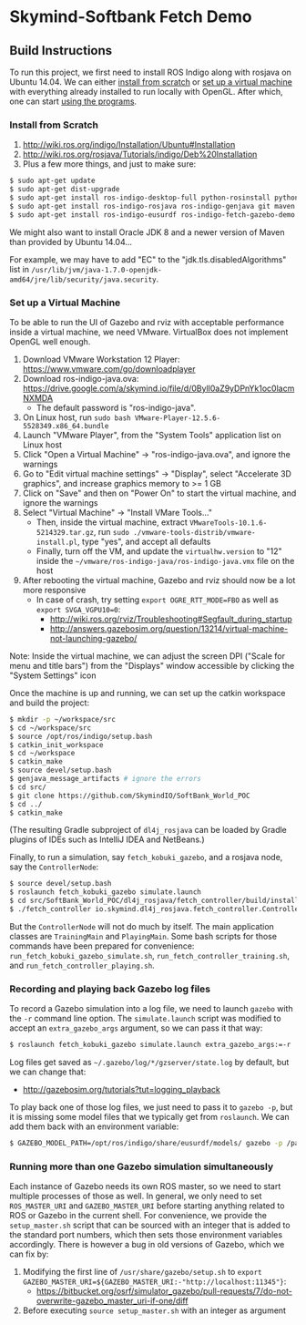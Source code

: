 Skymind-Softbank Fetch Demo
=======================


Build Instructions
------------------

To run this project, we first need to install ROS Indigo along with rosjava on Ubuntu 14.04. We can either [install from scratch](#install-from-scratch) or [set up a virtual machine](#set-up-a-virtual-machine) with everything already installed to run locally with OpenGL. After which, one can start [using the programs](USAGE.md).


### Install from Scratch
1. http://wiki.ros.org/indigo/Installation/Ubuntu#Installation
2. http://wiki.ros.org/rosjava/Tutorials/indigo/Deb%20Installation
3. Plus a few more things, and just to make sure:
```bash
$ sudo apt-get update
$ sudo apt-get dist-upgrade
$ sudo apt-get install ros-indigo-desktop-full python-rosinstall python-rosdistro
$ sudo apt-get install ros-indigo-rosjava ros-indigo-genjava git maven vim
$ sudo apt-get install ros-indigo-eusurdf ros-indigo-fetch-gazebo-demo ros-indigo-fetch-description ros-indigo-kobuki-gazebo ros-indigo-kobuki-description ros-indigo-kobuki-random-walker ros-indigo-turtlebot-description
```

We might also want to install Oracle JDK 8 and a newer version of Maven than provided by Ubuntu 14.04...

For example, we may have to add "EC" to the "jdk.tls.disabledAlgorithms" list in `/usr/lib/jvm/java-1.7.0-openjdk-amd64/jre/lib/security/java.security`.


### Set up a Virtual Machine
To be able to run the UI of Gazebo and rviz with acceptable performance inside a virtual machine, we need VMware. VirtualBox does not implement OpenGL well enough.

1. Download VMware Workstation 12 Player: https://www.vmware.com/go/downloadplayer
2. Download ros-indigo-java.ova: https://drive.google.com/a/skymind.io/file/d/0Byll0aZ9yDPnYk1oc0lacmNXMDA
   - The default password is "ros-indigo-java".
3. On Linux host, run `sudo bash VMware-Player-12.5.6-5528349.x86_64.bundle`
4. Launch "VMware Player", from the "System Tools" application list on Linux host
5. Click "Open a Virtual Machine" -> "ros-indigo-java.ova", and ignore the warnings
6. Go to "Edit virtual machine settings" -> "Display", select "Accelerate 3D graphics", and increase graphics memory to >= 1 GB
7. Click on "Save" and then on "Power On" to start the virtual machine, and ignore the warnings
8. Select "Virtual Machine" -> "Install VMare Tools..."
   - Then, inside the virtual machine, extract `VMwareTools-10.1.6-5214329.tar.gz`, run `sudo ./vmware-tools-distrib/vmware-install.pl`, type "yes", and accept all defaults
   - Finally, turn off the VM, and update the `virtualhw.version` to "12" inside the `~/vmware/ros-indigo-java/ros-indigo-java.vmx` file on the host
9. After rebooting the virtual machine, Gazebo and rviz should now be a lot more responsive
   - In case of crash, try setting `export OGRE_RTT_MODE=FBO` as well as `export SVGA_VGPU10=0`:
      - http://wiki.ros.org/rviz/Troubleshooting#Segfault_during_startup
      - http://answers.gazebosim.org/question/13214/virtual-machine-not-launching-gazebo/

Note: Inside the virtual machine, we can adjust the screen DPI ("Scale for menu and title bars") from the "Displays" window accessible by clicking the "System Settings" icon


Once the machine is up and running, we can set up the catkin workspace and build the project:
```bash
$ mkdir -p ~/workspace/src
$ cd ~/workspace/src
$ source /opt/ros/indigo/setup.bash
$ catkin_init_workspace
$ cd ~/workspace
$ catkin_make
$ source devel/setup.bash
$ genjava_message_artifacts # ignore the errors
$ cd src/
$ git clone https://github.com/SkymindIO/SoftBank_World_POC
$ cd ../
$ catkin_make
```

(The resulting Gradle subproject of `dl4j_rosjava` can be loaded by Gradle plugins of IDEs such as IntelliJ IDEA and NetBeans.)

Finally, to run a simulation, say `fetch_kobuki_gazebo`, and a rosjava node, say the `ControllerNode`:
```bash
$ source devel/setup.bash
$ roslaunch fetch_kobuki_gazebo simulate.launch
$ cd src/SoftBank_World_POC/dl4j_rosjava/fetch_controller/build/install/fetch_controller/bin/
$ ./fetch_controller io.skymind.dl4j_rosjava.fetch_controller.ControllerNode
```

But the `ControllerNode` will not do much by itself. The main application classes are `TrainingMain` and `PlayingMain`. Some bash scripts for those commands have been prepared for convenience: `run_fetch_kobuki_gazebo_simulate.sh`, `run_fetch_controller_training.sh`, and `run_fetch_controller_playing.sh`.


### Recording and playing back Gazebo log files

To record a Gazebo simulation into a log file, we need to launch `gazebo` with the `-r` command line option. The `simulate.launch` script was modified to accept an `extra_gazebo_args` argument, so we can pass it that way:
```bash
$ roslaunch fetch_kobuki_gazebo simulate.launch extra_gazebo_args:=-r
```
Log files get saved as `~/.gazebo/log/*/gzserver/state.log` by default, but we can change that:
   - http://gazebosim.org/tutorials?tut=logging_playback

To play back one of those log files, we just need to pass it to `gazebo -p`, but it is missing some model files that we typically get from `roslaunch`. We can add them back with an environment variable:
```bash
$ GAZEBO_MODEL_PATH=/opt/ros/indigo/share/eusurdf/models/ gazebo -p /path/to/state.log
```


### Running more than one Gazebo simulation simultaneously

Each instance of Gazebo needs its own ROS master, so we need to start multiple processes of those as well. In general, we only need to set `ROS_MASTER_URI` and `GAZEBO_MASTER_URI` before starting anything related to ROS or Gazebo in the current shell. For convenience, we provide the `setup_master.sh` script that can be sourced with an integer that is added to the standard port numbers, which then sets those environment variables accordingly. There is however a bug in old versions of Gazebo, which we can fix by:

1. Modifying the first line of `/usr/share/gazebo/setup.sh` to `export GAZEBO_MASTER_URI=${GAZEBO_MASTER_URI:-"http://localhost:11345"}`:
   - https://bitbucket.org/osrf/simulator_gazebo/pull-requests/7/do-not-overwrite-gazebo_master_uri-if-one/diff
2. Before executing `source setup_master.sh` with an integer as argument
